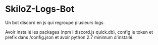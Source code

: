 # SkiloZ-Logs-Bot

Un bot discord en js qui regroupe plusieurs logs.

Avoir installé les packages (npm i discord.js quick.db), config le token et prefix dans /config.json et avoir python 2.7 minimum d'installé.
